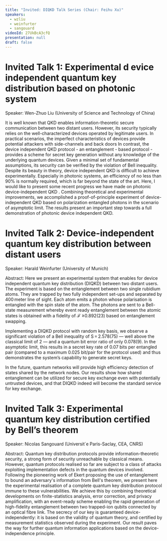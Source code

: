 ```yaml
---
title: "Invited: DIQKD Talk Series (Chair: Feihu Xu)"
speakers:
  - wzliu
  - weinfurter
  - sangouard
videoId: 27UkBcA3cfQ
presentation: null
draft: false
---
```

# Invited Talk 1:  Experimental d evice independent quantum key distribution based on photonic system
Speaker: Wen-Zhuo Liu (University of Science and Technology of China)

It is well known that QKD enables information-theoretic secure communication between two distant users. However, its security typically relies on the well-characterized devices operated by legitimate users. In practical scenarios, the imperfect characteristics of devices provide potential attackers with side-channels and back doors In contrast, the device independent QKD protocol - an entanglement - based protocol - provides a scheme for secret key generation without any knowledge of the underlying quantum devices. Given a minimal set of fundamental assumptions, its security can be verified by the violation of Bell inequality. Despite its beauty in theory, device independent QKD is difficult to achieve experimentally. Especially in photonic systems, an efficiency of no less than 90% is normally required, which is far beyond the state of the art. Here, I would like to present some recent progress we have made on photonic device-independent QKD . Combining theoretical and experimental improvements, we accomplished a proof-of-principle experiment of device-independent QKD based on polarization entangled photons in the scenario of asymptotic limit. The results present an important step towards a full demonstration of photonic device independent QKD.

# Invited Talk 2: Device-independent quantum key distribution between distant users
Speaker: Harald Weinfurter (University of Munich)

Abstract: Here we present an experimental system that enables for device independent quantum key distribution (DIQKD) between two distant users. The experiment is based on the entanglement between two single rubidium atoms. They are trapped by two fully independent set-ups and separated by 400 meter line of sight. Each atom emits a photon whose polarisation is entangled with the spin state of the atom. The photons are sent to a Bell-state measurement whereby event ready entanglement between the atomic states is obtained with a fidelity of ℱ ≥0.892(23) based on entanglement swapping.

Implementing a DIQKD protocol with random key basis, we observe a significant violation of a Bell inequality of S = 2.578(75) — well above the classical limit of 2 — and a quantum bit error ratio of only 0.078(9). In the asymptotic limit, this results in a secret key rate of 0.07 bits per entangled pair (compared to a maximum 0.025 bit/pair for the protocol used) and thus demonstrates the system’s capability to generate secret keys.

In the future, quantum networks will provide high efficiency detection of states shared by the network nodes. Our results show how shared entanglement can be utilized for secure key exchange even with potentially untrusted devices, and that DIQKD indeed will become the standard service for key exchange.


# Invited Talk 3:  Experimental quantum key distribution certified by Bell’s theorem
Speaker: Nicolas Sangouard (Universit´e Paris-Saclay, CEA, CNRS)

Abstract: Quantum key distribution protocols provide information-theoretic security, a strong form of security unreachable by classical means. However, quantum protocols realised so far are subject to a class of attacks exploiting implementation defects in the quantum devices involved. Following the pioneering work of Ekert proposing the use of entanglement to bound an adversary's information from Bell's theorem, we present here the experimental realisation of a complete quantum key distribution protocol immune to these vulnerabilities. We achieve this by combining theoretical developments on finite-statistics analysis, error correction, and privacy amplification, with an event-ready scheme enabling the rapid generation of high-fidelity entanglement between two trapped-ion qubits connected by an optical fibre link. The secrecy of our key is guaranteed device-independently: it is based on the validity of quantum theory, and certified by measurement statistics observed during the experiment. Our result paves the way for further quantum information applications based on the device-independence principle.


<!-- fields to use above: -->
<!-- videoId: "Vfl9pPh6ipI" -->
<!-- presentation: "/slides/invited-MargaridaPereira.pdf" -->

